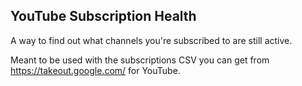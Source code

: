 YouTube Subscription Health
-
A way to find out what channels you're subscribed to are still active.

Meant to be used with the subscriptions CSV you can get from https://takeout.google.com/ for YouTube.
